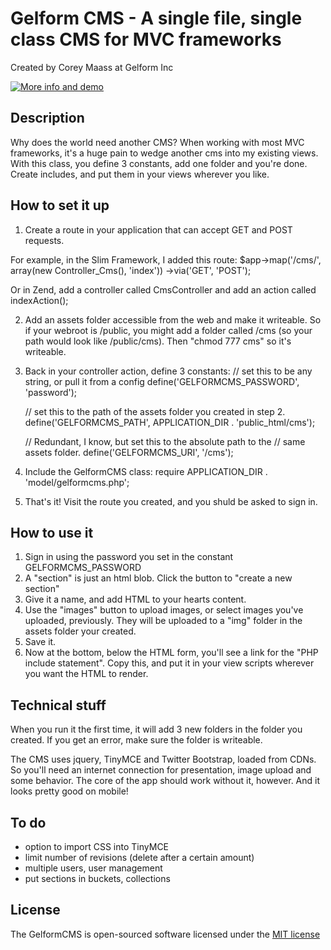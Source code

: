 Gelform CMS - A single file, single class CMS for MVC frameworks
======================================================

Created by Corey Maass at Gelform Inc

[![More info and demo](http://gelform.com/gelformcms)](http://gelform.com/gelformcms)

## Description

Why does the world need another CMS? When working with most MVC frameworks, it's a huge pain to wedge another cms into my existing views. With this class, you define 3 constants, add one folder and you're done. Create includes, and put them in your views wherever you like.

## How to set it up

1. Create a route in your application that can accept GET and POST requests. 

For example, in the Slim Framework, I added this route:
	$app->map('/cms/', array(new Controller_Cms(), 'index'))
	->via('GET', 'POST');

Or in Zend, add a controller called CmsController and add an action called indexAction();

2. Add an assets folder accessible from the web and make it writeable. So  if your webroot is /public, you might add a folder called /cms (so your path would look like /public/cms). Then "chmod 777 cms" so it's writeable. 

3. Back in your controller action, define 3 constants:
	// set this to be any string, or pull it from a config
	define('GELFORMCMS_PASSWORD', 'password'); 

	// set this to the path of the assets folder you created in step 2. 
	define('GELFORMCMS_PATH', APPLICATION_DIR . 'public_html/cms');

	// Redundant, I know, but set this to the absolute path to the 
	// same assets folder.
	define('GELFORMCMS_URI', '/cms');

4. Include the GelformCMS class:
	require APPLICATION_DIR . 'model/gelformcms.php';

5. That's it! Visit the route you created, and you shuld be asked to sign in.

## How to use it

1. Sign in using the password you set in the constant GELFORMCMS_PASSWORD
2. A "section" is just an html blob. Click the button to "create a new section"
3. Give it a name, and add HTML to your hearts content.
4. Use the "images" button to upload images, or select images you've uploaded, previously. They will be uploaded to a "img"
folder in the assets folder your created. 
5. Save it. 
6. Now at the bottom, below the HTML form, you'll see a link for the "PHP include statement". Copy this, and put it in your view scripts wherever you want the HTML to render.

## Technical stuff

When you run it the first time, it will add 3 new folders in the folder you created. If you get an error, make sure the folder
is writeable.

The CMS uses jquery, TinyMCE and Twitter Bootstrap, loaded from CDNs. So you'll need an internet connection for presentation,
image upload and some behavior. The core of the app should work without it, however. And it looks pretty good on mobile!

## To do

* option to import CSS into TinyMCE
* limit number of revisions (delete after a certain amount)
* multiple users, user management
* put sections in buckets, collections

## License

The GelformCMS is open-sourced software licensed under the [MIT license](http://opensource.org/licenses/MIT)
